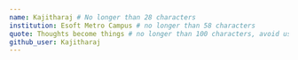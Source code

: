 ```yaml
---
name: Kajitharaj # No longer than 28 characters
institution: Esoft Metro Campus # no longer than 58 characters
quote: Thoughts become things # no longer than 100 characters, avoid using quotes(") to guarantee the format remains the same.
github_user: Kajitharaj
---
```

